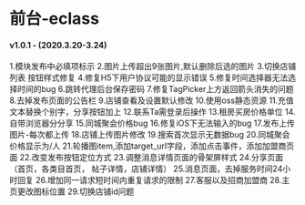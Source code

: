 # 前台-eclass

#### v1.0.1 - (2020.3.20-3.24)
1.模块发布中必填项标示 
2.图片上传超出9张图片,默认删除后选的图片
3.切换店铺列表 按钮样式修复
4.修复H5下用户协议可能的显示错误
5.修复时间选择器无法选择时间的bug
6.跳转代理后台保存密码
7.修复TagPicker上方返回箭头消失的问题
8.去掉发布页面的公告栏
9.店铺查看及设置默认修改
10.使用oss静态资源
11.充值文本替换个别字，分享按钮加上
12.联系Ta需登录后操作
13.租房买房价格单位
14.自带浏览器分分享
15.同城聚会价格bug
16.修复iOS下无法输入的bug
17.发布上传图片-每次都上传
18.店铺上传图片修改
19.搜索首次显示无数据bug
20.同城聚会价格显示为/人
21.轮播图item,添加target_url字段，添加点击事件，添加加盟商页面
22.改变发布按钮定位方式
23.调整消息详情页面的骨架屏样式
24.分享页面（首页，各类目首页， 帖子详情，店铺详情）
25.消息页面，去掉服务时间24小时回复
26.增加同一请求短时间内重复请求的限制
27.客服以及招商加盟商
28.主页更改图标位置
29.切换店铺id问题